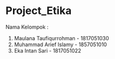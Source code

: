 # Project_Etika
Nama Kelompok :
1. Maulana Taufiqurrohman - 1817051030
2. Muhammad Arief Islamy - 1857051010
3. Eka Intan Sari - 1817051022
